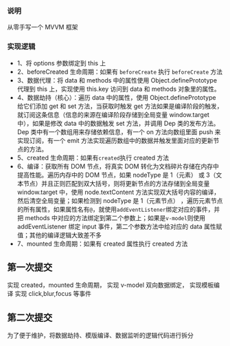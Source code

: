 ### 说明

从零手写一个 MVVM 框架

### 实现逻辑

- 1、将 options 参数绑定到 this 上
- 2、beforeCreated 生命周期：如果有 `beforeCreate` 执行 `beforeCreate` 方法
- 3、数据代理：将 data 和 methods 中的属性使用 Object.definePrototype 代理到 this 上，实现使用 this.key 访问到 data 和 methods 对象里的属性。
- 4、数据劫持（核心）：遍历 data 中的属性，使用 Object.definePrototype 给它们添加 get 和 set 方法，当获取时触发 get 方法如果是编译阶段的触发，就订阅这条信息（信息的来源在编译阶段存储到全局变量 window.target 中），如果是修改 data 中的数据触发 set 方法，并调用 Dep 类的发布方法。Dep 类中有一个数组用来存储依赖信息，有一个 on 方法向数组里面 push 来实现订阅，有一个 emit 方法实现遍历数组中的数据并触发里面对应的更新节点的方法。
- 5、created 生命周期：如果有`created`执行 created 方法
- 6、编译：获取所有 DOM 节点，将真实 DOM 转化为文档碎片存储在内存中提高性能。遍历内存中的 DOM 节点，如果 nodeType 是 1（元素） 或 3（文本节点）并且正则匹配到双大括号，则将更新节点的方法存储到全局变量 window.target 中，使用 node.textContent 方法实现双大括号内容的编译，然后清空全局变量；如果检测到 nodeType 是 1（元素节点）
  ，遍历元素节点的所有属性，如果属性名有`@`，就使用`addEventListener`绑定对应的事件，并把 methods 中对应的方法绑定到第二个参数上；如果是`v-model`则使用 addEventListener 绑定 input 事件，第二个参数方法中给对应的 data 属性赋值；其他的编译逻辑大致差不多
- 7、mounted 生命周期：如果有 created 属性执行 created 方法

## 第一次提交

实现 created，mounted 生命周期，
实现 v-model 双向数据绑定，
实现模板编译
实现 click,blur,focus 等事件

## 第二次提交

为了便于维护，将数据劫持、模版编译、数据监听的逻辑代码进行拆分
